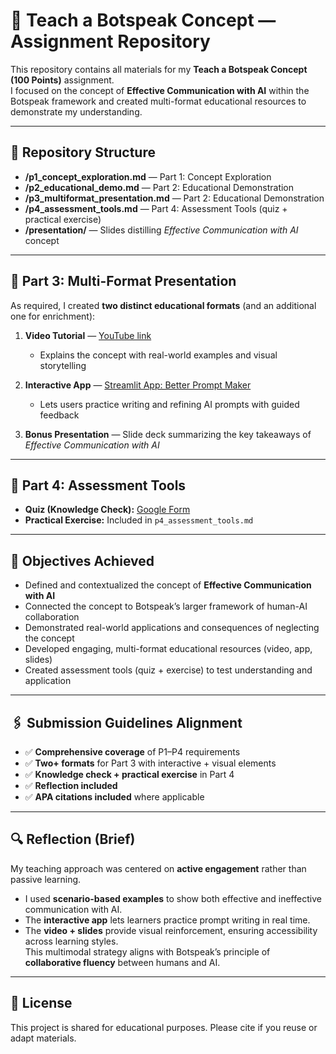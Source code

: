 # 🧠 Teach a Botspeak Concept — Assignment Repository

This repository contains all materials for my **Teach a Botspeak Concept (100 Points)** assignment.  
I focused on the concept of **Effective Communication with AI** within the Botspeak framework and created multi-format educational resources to demonstrate my understanding.

---

## 📂 Repository Structure

- **/p1_concept_exploration.md** — Part 1: Concept Exploration
- **/p2_educational_demo.md** — Part 2: Educational Demonstration
- **/p3_multiformat_presentation.md** — Part 2: Educational Demonstration
- **/p4_assessment_tools.md** — Part 4: Assessment Tools (quiz + practical exercise)
- **/presentation/** — Slides distilling _Effective Communication with AI_ concept

---

## 🎥 Part 3: Multi-Format Presentation

As required, I created **two distinct educational formats** (and an additional one for enrichment):

1. **Video Tutorial** — [YouTube link](somelink)

   - Explains the concept with real-world examples and visual storytelling

2. **Interactive App** — [Streamlit App: Better Prompt Maker](https://better-prompt-maker.streamlit.app)

   - Lets users practice writing and refining AI prompts with guided feedback

3. **Bonus Presentation** — Slide deck summarizing the key takeaways of _Effective Communication with AI_

---

## 📝 Part 4: Assessment Tools

- **Quiz (Knowledge Check):** [Google Form](https://forms.gle/8kKR59KNj58ytXW56)
- **Practical Exercise:** Included in `p4_assessment_tools.md`

---

## 🎯 Objectives Achieved

- Defined and contextualized the concept of **Effective Communication with AI**
- Connected the concept to Botspeak’s larger framework of human-AI collaboration
- Demonstrated real-world applications and consequences of neglecting the concept
- Developed engaging, multi-format educational resources (video, app, slides)
- Created assessment tools (quiz + exercise) to test understanding and application

---

## 🖇️ Submission Guidelines Alignment

- ✅ **Comprehensive coverage** of P1–P4 requirements
- ✅ **Two+ formats** for Part 3 with interactive + visual elements
- ✅ **Knowledge check + practical exercise** in Part 4
- ✅ **Reflection included**
- ✅ **APA citations included** where applicable

---

## 🔍 Reflection (Brief)

My teaching approach was centered on **active engagement** rather than passive learning.

- I used **scenario-based examples** to show both effective and ineffective communication with AI.
- The **interactive app** lets learners practice prompt writing in real time.
- The **video + slides** provide visual reinforcement, ensuring accessibility across learning styles.  
  This multimodal strategy aligns with Botspeak’s principle of **collaborative fluency** between humans and AI.

---

## 📜 License

This project is shared for educational purposes. Please cite if you reuse or adapt materials.
